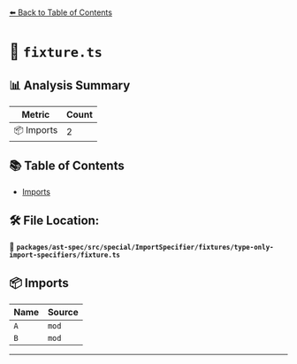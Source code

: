[⬅️ Back to Table of Contents](../../../../../../../index.md)

# 📄 `fixture.ts`

## 📊 Analysis Summary

| Metric | Count |
|--------|-------|
| 📦 Imports | 2 |

## 📚 Table of Contents

- [Imports](#imports)

## 🛠️ File Location:
📂 **`packages/ast-spec/src/special/ImportSpecifier/fixtures/type-only-import-specifiers/fixture.ts`**

## 📦 Imports

| Name | Source |
|------|--------|
| `A` | `mod` |
| `B` | `mod` |


---